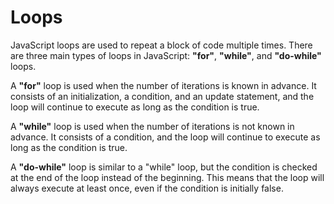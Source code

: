 # Loops

JavaScript loops are used to repeat a block of code multiple times. There are three main types of loops in JavaScript: **"for"**, **"while"**, and **"do-while"** loops.

A **"for"** loop is used when the number of iterations is known in advance. It consists of an initialization, a condition, and an update statement, and the loop will continue to execute as long as the condition is true.

A **"while"** loop is used when the number of iterations is not known in advance. It consists of a condition, and the loop will continue to execute as long as the condition is true.

A **"do-while"** loop is similar to a "while" loop, but the condition is checked at the end of the loop instead of the beginning. This means that the loop will always execute at least once, even if the condition is initially false.

